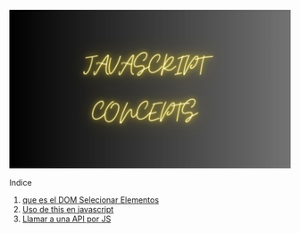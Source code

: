 ![javascript](/public/badground_img/jAVASCRIPT.jpg)

Indice

1. [ que es el DOM Selecionar Elementos](/dom/readme.md)
2. [Uso de this en javascript](/this/readme.md)
3. [Llamar a una API por JS](/call_api/readme.md)
